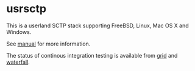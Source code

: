 # usrsctp

This is a userland SCTP stack supporting FreeBSD, Linux, Mac OS X and Windows.

See [manual](Manual.md) for more information.

The status of continous integration testing is available from [grid](http://212.201.121.77:18010/grid) and [waterfall](http://212.201.121.77:18010/waterfall).
